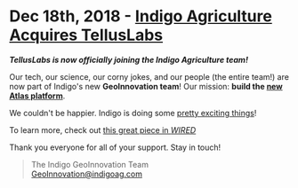 # Dec 18th, 2018 - [Indigo Agriculture Acquires TellusLabs](http://bit.ly/38LK1gm)

***TellusLabs is now officially joining the Indigo Agriculture team!***

Our tech, our science, our corny jokes, and our people (the entire team!) are now part of Indigo's new **GeoInnovation team**!  Our mission: **build the [new Atlas platform](http://bit.ly/atlas-insights-page)**.

We couldn't be happier.  Indigo is doing some [pretty exciting things](http://bit.ly/indigo-disruptor50)!

To learn more, check out [this great piece in *WIRED*](http://bit.ly/2THSj4J)

Thank you everyone for all of your support.  Stay in touch!

 > The Indigo GeoInnovation Team <br>
 > [GeoInnovation@indigoag.com](mailto:GeoInnovation@indigoag.com)
